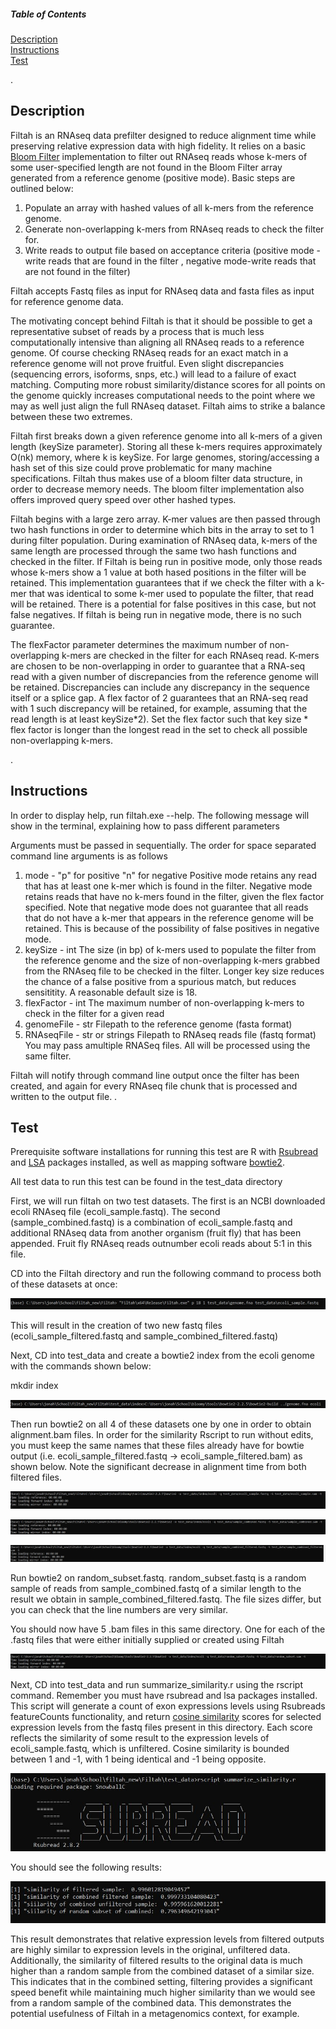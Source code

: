 ##### Table of Contents  
[Description](#Description)  
[Instructions](#Instructions)  
[Test](#Test)  

.
<a name="Description"/>
## Description

Filtah is an RNAseq data prefilter designed to reduce alignment time while preserving relative expression data with high fidelity. It relies on a basic 
[Bloom Filter]( https://en.wikipedia.org/wiki/Bloom_filter) implementation to filter out RNAseq reads whose k-mers of some user-specified length are not found in the Bloom Filter array generated from a reference genome (positive mode). Basic steps are outlined below:

1) Populate an array with hashed values of all k-mers from the reference genome.
2) Generate non-overlapping k-mers from RNAseq reads to check the filter for. 
3) Write reads to output file based on acceptance criteria (positive mode - write reads that are found in the filter , negative mode-write reads that are not found in the filter)

Filtah accepts Fastq files as input for RNAseq data and fasta files as input for reference genome data.

The motivating concept behind Filtah is that it should be possible to get a representative subset of reads by a process that is much less computationally intensive than aligning all RNAseq reads to a reference genome. Of course checking RNAseq reads for an exact match in a reference genome will not prove fruitful. Even slight discrepancies (sequencing errors, isoforms, snps, etc.) will lead to a failure of exact matching. Computing more robust similarity/distance scores for all points on the genome quickly increases computational needs to the point where we may as well just align the full RNAseq dataset. Filtah aims to strike a balance between these two extremes.

Filtah first breaks down a given reference genome into all k-mers of a given length (keySize parameter). Storing all these k-mers requires approximately O(nk) memory, where k is keySize. For large genomes, storing/accessing a hash set of this size could prove problematic for many machine specifications. Filtah thus makes use of a bloom filter data structure, in order to decrease memory needs. The bloom filter implementation also offers improved query speed over other hashed types. 

Filtah begins with a large zero array. K-mer values are then passed through two hash functions in order to determine which bits in the array to set to 1 during filter population. During examination of RNAseq data, k-mers of the same length are processed through the same two hash functions and checked in the filter. If Filtah is being run in positive mode, only those reads whose k-mers show a 1 value at both hased positions in the filter will be retained. This implementation guarantees that if we check the filter with a k-mer that was identical to some k-mer used to populate the filter, that read will be retained. There is a potential for false positives in this case, but not false negatives. If filtah is being run in negative mode, there is no such guarantee.

The flexFactor parameter determines the maximum number of non-overlapping k-mers are checked in the filter for each RNAseq read. K-mers are chosen to be non-overlapping in order to guarantee that a RNA-seq read with a given number of discrepancies from the reference genome will be retained. Discrepancies can include any discrepancy in the sequence itself or a splice gap. A flex factor of 2 guarantees that an RNA-seq read with 1 such discrepancy will be retained, for example, assuming that the read length is at least keySize*2). Set the flex factor such that key size * flex factor is longer than the longest read in the set to check all possible non-overlapping k-mers.

.
<a name="Instructions"/>
## Instructions

In order to display help, run filtah.exe --help. The following message will show in the terminal, explaining how to pass different parameters

Arguments must be passed in sequentially. The order for space separated command line arguments is as follows
1) mode - "p" for positive "n" for negative
   Positive mode retains any read that has at least one k-mer which is found in the filter. Negative mode retains reads that have no k-mers found in the    filter, given the flex factor specified. Note that negative mode does not guarantee that all reads that do not have a k-mer that appears in the          reference genome will be retained. This is because of the possibility of false positives in negative mode.
2) keySize - int
   The size (in bp) of k-mers used to populate the filter from the reference genome and the size of non-overlapping k-mers grabbed from the RNAseq file    to be checked in the filter. Longer key size reduces the chance of a false positive from a spurious match, but reduces sensititity. A reasonable        default size is 18.
3) flexFactor - int
   The maximum number of non-overlapping k-mers to check in the filter for a given read
4) genomeFile - str 
   Filepath to the reference genome (fasta format)
5) RNAseqFile - str or strings
   Filepath to RNAseq reads file (fastq format)
   You may pass amultiple RNASeq files. All will be processed using the same filter.
   
Filtah will notify through command line output once the filter has been created, and again for every RNAseq file chunk that is processed and written to the output file.
.
<a name="Test"/>
## Test

Prerequisite software installations for running this test are R with [Rsubread](https://rdocumentation.org/packages/Rsubread/versions/1.22.2) and [LSA](https://rdocumentation.org/packages/lsa/versions/0.73.3) packages installed, as well as mapping software [bowtie2](https://anaconda.org/bioconda/bowtie2).

All test data to run this test can be found in the test_data directory

First, we will run filtah on two test datasets. The first is an NCBI downloaded ecoli RNAseq file (ecoli_sample.fastq). The second (sample_combined.fastq) is a combination of ecoli_sample.fastq and additional RNAseq data from another organism (fruit fly) that has been appended. Fruit fly RNAseq reads outnumber ecoli reads about 5:1 in this file.

CD into the Filtah directory and run the following command to process both of these datasets at once:

![Alt text](/images/run_filter.JPG?raw=true)

This will result in the creation of two new fastq files (ecoli_sample_filtered.fastq and sample_combined_filtered.fastq)

Next, CD into test_data and create a bowtie2 index from the ecoli genome with the commands shown below:

mkdir index

![Alt text](/images/create_index.jpg?raw=true)

Then run bowtie2 on all 4 of these datasets one by one in order to obtain alignment.bam files. In order for the similarity Rscript to run without edits, you must keep the same names that these files already have for bowtie output (i.e. ecoli_sample_filtered.fastq -> ecoli_sample_filtered.bam) as shown below. Note the significant decrease in alignment time from both filtered files.

![Alt text](/images/run_bowtie.JPG?raw=true)

![Alt text](/images/bowtie_2.JPG?raw=true)

![Alt text](/images/bowtie_3.JPG?raw=true)

Run bowtie2 on random_subset.fastq. random_subset.fastq is a random sample of reads from sample_combined.fastq of a similar length to the result we obtain in sample_combined_filtered.fastq. The file sizes differ, but you can check that the line numbers are very similar.

You should now have 5 .bam files in this same directory. One for each of the .fastq files that were either initially supplied or created using Filtah

![Alt text](/images/bowtie_4.JPG?raw=true)

Next, CD into test_data and run summarize_similarity.r using the rscript command. Remember you must have rsubread and lsa packages installed. This script will generate a count of exon expressions levels using Rsubreads featureCounts functionality, and return [cosine similarity](https://en.wikipedia.org/wiki/Cosine_similarity) scores for selected expression levels from the fastq files present in this directory. Each score reflects the similarity of some result to the expression levels of ecoli_sample.fastq, which is unfiltered. Cosine similarity is bounded between 1 and -1, with 1 being identical and -1 being opposite.

![Alt text](/images/similarity.JPG?raw=true)

You should see the following results:

![Alt text](/images/results.JPG?raw=true)

This result demonstrates that relative expression levels from filtered outputs are highly similar to expression levels in the original, unfiltered data. Additionally, the similarity of filtered results to the original data is much higher than a random sample from the combined dataset of a similar size. This indicates that in the combined setting, filtering provides a significant speed benefit while maintaining much higher similarity than we would see from a random sample of the combined data. This demonstrates the potential usefulness of Filtah in a metagenomics context, for example. 






